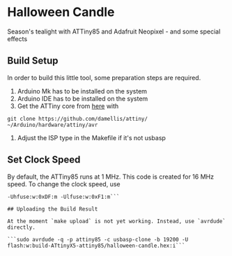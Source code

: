 # Halloween Candle
Season's tealight with ATTiny85 and Adafruit Neopixel - and some special effects

## Build Setup

In order to build this little tool, some preparation steps are required.

1. Arduino Mk has to be installed on the system
1. Arduino IDE has to be installed on the system
1. Get the ATTiny core from [here](https://github.com/damellis/attiny/) with 

```git clone https://github.com/damellis/attiny/ ~/Arduino/hardware/attiny/avr```

1. Adjust the ISP type in the Makefile if it's not usbasp

## Set Clock Speed

By default, the ATTiny85 runs at 1 MHz. This code is created for 16 MHz speed.
To change the clock speed, use

```sudo avrdude -q -p attiny85 -c usbasp-clone -b 19200 -Uefuse:w:0xFF:m
-Uhfuse:w:0xDF:m -Ulfuse:w:0xF1:m```

## Uploading the Build Result

At the moment `make upload` is not yet working. Instead, use `avrdude`
directly.

```sudo avrdude -q -p attiny85 -c usbasp-clone -b 19200 -U
flash:w:build-ATtinyX5-attiny85/halloween-candle.hex:i```
